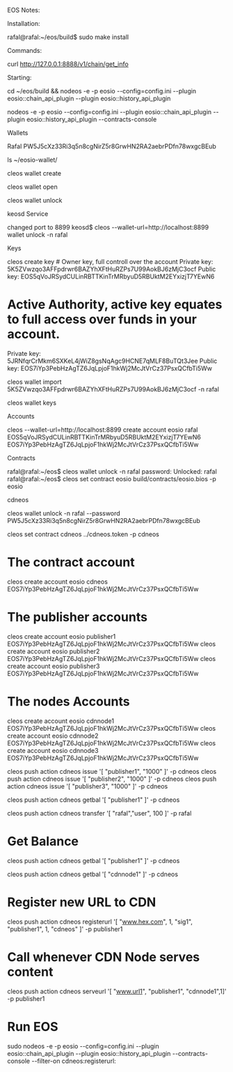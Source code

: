 EOS Notes:

Installation:

rafal@rafal:~/eos/build$ sudo make install


Commands:

curl http://127.0.0.1:8888/v1/chain/get_info


Starting:

cd ~/eos/build && nodeos -e -p eosio --config=config.ini --plugin eosio::chain_api_plugin --plugin eosio::history_api_plugin

nodeos -e -p eosio --config=config.ini --plugin eosio::chain_api_plugin --plugin eosio::history_api_plugin --contracts-console

Wallets

Rafal
PW5J5cXz33Ri3q5n8cgNirZ5r8GrwHN2RA2aebrPDfn78wxgcBEub

ls ~/eosio-wallet/

cleos wallet create

cleos wallet open

cleos wallet unlock

keosd Service

changed port to 8899
keosd$ cleos --wallet-url=http://localhost:8899 wallet unlock -n rafal


Keys

cleos create key  # Owner key, full controll over the account
Private key: 5K5ZVwzqo3AFFpdrwr6BAZYhXFtHuRZPs7U99AokBJ6zMjC3ocf
Public key: EOS5qVoJRSydCULinRBTTKinTrMRbyuD5RBUktM2EYxizjT7YEwN6

# Active Authority, active key equates to full access over funds in your account.
Private key: 5JRNfqrCrMkm6SXKeL4jWiZ8gsNqAgc9HCNE7qMLF8BuTQt3Jee
Public key: EOS7iYp3PebHzAgTZ6JqLpjoF1hkWj2McJtVrCz37PsxQCfbTi5Ww

cleos wallet import 5K5ZVwzqo3AFFpdrwr6BAZYhXFtHuRZPs7U99AokBJ6zMjC3ocf -n rafal

cleos wallet keys

Accounts

cleos --wallet-url=http://localhost:8899 create account eosio rafal EOS5qVoJRSydCULinRBTTKinTrMRbyuD5RBUktM2EYxizjT7YEwN6 EOS7iYp3PebHzAgTZ6JqLpjoF1hkWj2McJtVrCz37PsxQCfbTi5Ww


Contracts

rafal@rafal:~/eos$ cleos wallet unlock -n rafal
password: Unlocked: rafal
rafal@rafal:~/eos$ cleos set contract eosio build/contracts/eosio.bios -p eosio


cdneos

cleos wallet unlock -n rafal --password PW5J5cXz33Ri3q5n8cgNirZ5r8GrwHN2RA2aebrPDfn78wxgcBEub

cleos set contract cdneos ../cdneos.token -p cdneos



# The contract account
cleos create account eosio cdneos EOS7iYp3PebHzAgTZ6JqLpjoF1hkWj2McJtVrCz37PsxQCfbTi5Ww


# The publisher accounts
cleos create account eosio publisher1 EOS7iYp3PebHzAgTZ6JqLpjoF1hkWj2McJtVrCz37PsxQCfbTi5Ww
cleos create account eosio publisher2 EOS7iYp3PebHzAgTZ6JqLpjoF1hkWj2McJtVrCz37PsxQCfbTi5Ww
cleos create account eosio publisher3 EOS7iYp3PebHzAgTZ6JqLpjoF1hkWj2McJtVrCz37PsxQCfbTi5Ww

# The nodes Accounts
cleos create account eosio cdnnode1 EOS7iYp3PebHzAgTZ6JqLpjoF1hkWj2McJtVrCz37PsxQCfbTi5Ww
cleos create account eosio cdnnode2 EOS7iYp3PebHzAgTZ6JqLpjoF1hkWj2McJtVrCz37PsxQCfbTi5Ww
cleos create account eosio cdnnode3 EOS7iYp3PebHzAgTZ6JqLpjoF1hkWj2McJtVrCz37PsxQCfbTi5Ww


cleos push action cdneos  issue '[ "publisher1", "1000" ]' -p cdneos
cleos push action cdneos  issue '[ "publisher2", "1000" ]' -p cdneos
cleos push action cdneos  issue '[ "publisher3", "1000" ]' -p cdneos

cleos push action cdneos getbal '[ "publisher1" ]' -p cdneos

cleos push action cdneos transfer '[ "rafal","user", 100 ]' -p rafal


# Get Balance
cleos push action cdneos getbal '[ "publisher1" ]' -p cdneos

cleos push action cdneos getbal '[ "cdnnode1" ]' -p cdneos

# Register new URL to CDN
cleos push action cdneos registerurl '[ "www.hex.com", 1, "sig1", "publisher1", 1, "cdneos" ]' -p publisher1

# Call whenever CDN Node serves content
cleos push action cdneos serveurl '[ "www.url1", "publisher1", "cdnnode1",1]' -p publisher1


# Run EOS

sudo nodeos -e -p eosio --config=config.ini --plugin eosio::chain_api_plugin --plugin eosio::history_api_plugin --contracts-console --filter-on cdneos:registerurl:
